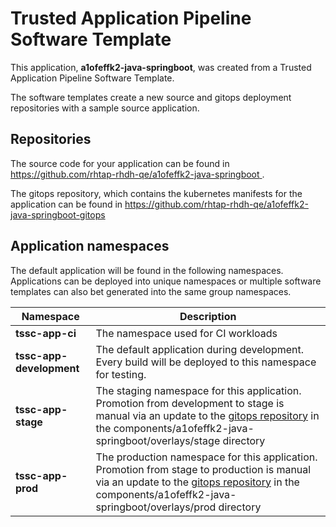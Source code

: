 # Trusted Application Pipeline Software Template

This application, **a1ofeffk2-java-springboot**, was created from a Trusted Application Pipeline Software Template.

The software templates create a new source and gitops deployment repositories with a sample source application. 

## Repositories

The source code for your application can be found in [https://github.com/rhtap-rhdh-qe/a1ofeffk2-java-springboot ](https://github.com/rhtap-rhdh-qe/a1ofeffk2-java-springboot ).
 
The gitops repository, which contains the kubernetes manifests for the application can be found in 
[https://github.com/rhtap-rhdh-qe/a1ofeffk2-java-springboot-gitops ](https://github.com/rhtap-rhdh-qe/a1ofeffk2-java-springboot-gitops ) 

## Application namespaces 

The default application will be found in the following namespaces. Applications can be deployed into unique namespaces or multiple software templates can also bet generated into the same group namespaces.  

|  Namespace   |  Description   |  
| -------- | -------- |
| **tssc-app-ci** | The namespace used for CI workloads |
| **tssc-app-development** | The default application during development. Every build will be deployed to this namespace for testing. |
| **tssc-app-stage** | The staging namespace for this application. Promotion from development to stage is manual via an update to the [gitops repository](https://github.com/rhtap-rhdh-qe/a1ofeffk2-java-springboot-gitops ) in the components/a1ofeffk2-java-springboot/overlays/stage directory |
| **tssc-app-prod** | The production namespace for this application. Promotion from stage to production is manual via an update to the [gitops repository](https://github.com/rhtap-rhdh-qe/a1ofeffk2-java-springboot-gitops ) in the components/a1ofeffk2-java-springboot/overlays/prod directory |